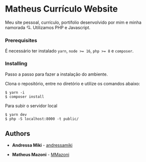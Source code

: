 # Matheus Currículo Website

Meu site pessoal, currículo, portifolio desenvolvido por mim e minha namorada :cupid:. Utilizamos PHP e Javascript.

### Prerequisites

É necessário ter instalado `yarn`, `node >= 16`, `php >= 8` e `composer`.

### Installing

Passo a passo para fazer a instalação do ambiente.

Clona o repositório, entre no diretório e utilize os comandos abaixo:

```
$ yarn -i
$ composer install
```

Para subir o servidor local

```
$ yarn dev
$ php -S localhost:8000 -t public/
```

## Authors

* **Andressa Miki**  - [andressamiki](https://github.com/andressamiki)

* **Matheus Mazoni**  - [MMazoni](https://github.com/MMazoni)
